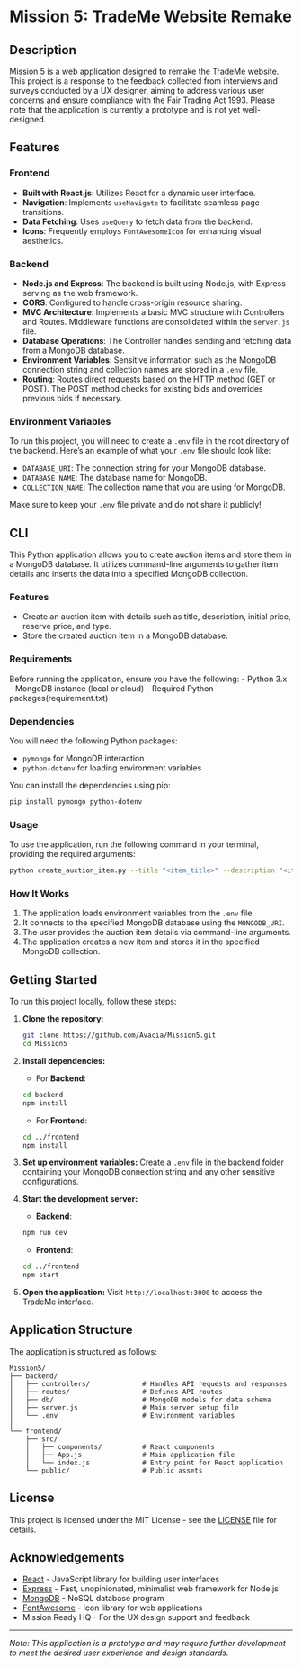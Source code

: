 # Mission 5: TradeMe Website Remake

## Description
Mission 5 is a web application designed to remake the TradeMe website. This project is a response to the feedback collected from interviews and surveys conducted by a UX designer, aiming to address various user concerns and ensure compliance with the Fair Trading Act 1993. Please note that the application is currently a prototype and is not yet well-designed.

## Features

### Frontend
- **Built with React.js**: Utilizes React for a dynamic user interface.
- **Navigation**: Implements `useNavigate` to facilitate seamless page transitions.
- **Data Fetching**: Uses `useQuery` to fetch data from the backend.
- **Icons**: Frequently employs `FontAwesomeIcon` for enhancing visual aesthetics.

### Backend
- **Node.js and Express**: The backend is built using Node.js, with Express serving as the web framework.
- **CORS**: Configured to handle cross-origin resource sharing.
- **MVC Architecture**: Implements a basic MVC structure with Controllers and Routes. Middleware functions are consolidated within the `server.js` file.
- **Database Operations**: The Controller handles sending and fetching data from a MongoDB database.
- **Environment Variables**: Sensitive information such as the MongoDB connection string and collection names are stored in a `.env` file.
- **Routing**: Routes direct requests based on the HTTP method (GET or POST). The POST method checks for existing bids and overrides previous bids if necessary.

### Environment Variables
To run this project, you will need to create a `.env` file in the root directory of the backend. Here’s an example of what your `.env` file should look like:
- `DATABASE_URI`: The connection string for your MongoDB database.
- `DATABASE_NAME`: The database name for MongoDB.
- `COLLECTION_NAME`: The collection name that you are using for MongoDB.

Make sure to keep your `.env` file private and do not share it publicly!

## CLI
This Python application allows you to create auction items and store them in a MongoDB database. It utilizes command-line arguments to gather item details and inserts the data into a specified MongoDB collection.
   
   ### Features
   - Create an auction item with details such as title, description, initial price, reserve price, and type.
   - Store the created auction item in a MongoDB database.
     
   ### Requirements
   Before running the application, ensure you have the following:
      - Python 3.x
      - MongoDB instance (local or cloud)
      - Required Python packages(requirement.txt)

   ### Dependencies
   You will need the following Python packages:
   - `pymongo` for MongoDB interaction
   - `python-dotenv` for loading environment variables

   You can install the dependencies using pip:
   ```bash
   pip install pymongo python-dotenv
   ```

   ### Usage
   To use the application, run the following command in your terminal, providing the required arguments:
   ```bash
   python create_auction_item.py --title "<item_title>" --description "<item_description>" --initial_price <initial_price> --reserve_price <reserve_price> --type "<item_type>"
   ```

   ### How It Works
   1. The application loads environment variables from the `.env` file.
   2. It connects to the specified MongoDB database using the `MONGODB_URI`.
   3. The user provides the auction item details via command-line arguments.
   4. The application creates a new item and stores it in the specified MongoDB collection.


## Getting Started

To run this project locally, follow these steps:

1. **Clone the repository:**
   ```bash
   git clone https://github.com/Avacia/Mission5.git
   cd Mission5
   ```

2. **Install dependencies:**
   - For **Backend**:
   ```bash
   cd backend
   npm install
   ```
   - For **Frontend**:
   ```bash
   cd ../frontend
   npm install
   ```

3. **Set up environment variables:**
   Create a `.env` file in the backend folder containing your MongoDB connection string and any other sensitive configurations.

4. **Start the development server:**
   - **Backend**:
   ```bash
   npm run dev
   ```
   - **Frontend**:
   ```bash
   cd ../frontend
   npm start
   ```

5. **Open the application:**
   Visit `http://localhost:3000` to access the TradeMe interface.

## Application Structure

The application is structured as follows:

```
Mission5/
├── backend/
│   ├── controllers/             # Handles API requests and responses
│   ├── routes/                  # Defines API routes
│   ├── db/                      # MongoDB models for data schema
│   ├── server.js                # Main server setup file
│   └── .env                     # Environment variables
│
└── frontend/
    ├── src/
    │   ├── components/          # React components
    │   ├── App.js               # Main application file
    │   └── index.js             # Entry point for React application
    └── public/                  # Public assets
```

## License
This project is licensed under the MIT License - see the [LICENSE](LICENSE) file for details.

## Acknowledgements
- [React](https://reactjs.org/) - JavaScript library for building user interfaces
- [Express](https://expressjs.com/) - Fast, unopinionated, minimalist web framework for Node.js
- [MongoDB](https://www.mongodb.com/) - NoSQL database program
- [FontAwesome](https://fontawesome.com/) - Icon library for web applications
- Mission Ready HQ - For the UX design support and feedback

---

*Note: This application is a prototype and may require further development to meet the desired user experience and design standards.*
